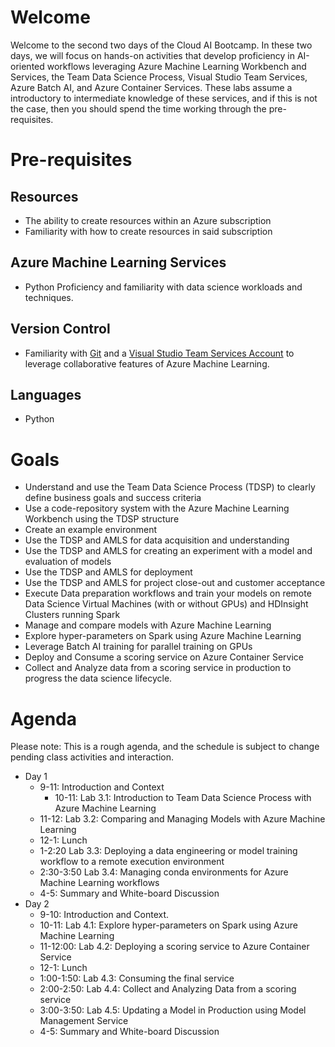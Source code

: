 # Welcome

Welcome to the second two days of the Cloud AI Bootcamp. In these two days, we will focus on hands-on activities that develop proficiency in AI-oriented workflows leveraging Azure Machine Learning Workbench and Services, the Team Data Science Process, Visual Studio Team Services, Azure Batch AI, and Azure Container Services. These labs assume a introductory to intermediate knowledge of these services, and if this is not the case, then you should spend the time working through the pre-requisites.

# Pre-requisites

## Resources

- The ability to create resources within an Azure subscription
- Familiarity with how to create resources in said subscription

 ## Azure Machine Learning Services

- Python Proficiency and familiarity with data science workloads and techniques.

 ## Version Control

- Familiarity with [Git](https://git-scm.com/) and a [Visual Studio Team Services Account](https://azure.microsoft.com/en-us/services/visual-studio-team-services/) to leverage collaborative features of Azure Machine Learning.

 ## Languages

- Python

# Goals

- Understand and use the Team Data Science Process (TDSP) to clearly define business goals and success criteria
- Use a code-repository system with the Azure Machine Learning Workbench using the TDSP structure
- Create an example environment
- Use the TDSP and AMLS for data acquisition and understanding
- Use the TDSP and AMLS for creating an experiment with a model and evaluation of models
- Use the TDSP and AMLS for deployment
- Use the TDSP and AMLS for project close-out and customer acceptance
- Execute Data preparation workflows and train your models on remote Data Science Virtual Machines (with or without GPUs) and HDInsight Clusters running Spark
- Manage and compare models with Azure Machine Learning
- Explore hyper-parameters on Spark using Azure Machine Learning
- Leverage Batch AI training for parallel training on GPUs
- Deploy and Consume a scoring service on Azure Container Service
- Collect and Analyze data from a scoring service in production to progress the data science lifecycle.

# Agenda

Please note: This is a rough agenda, and the schedule is subject to change pending class activities and interaction.

- Day 1
  - 9-11: Introduction and Context
    - 10-11: Lab 3.1: Introduction to Team Data Science Process with Azure Machine Learning 
  - 11-12: Lab 3.2: Comparing and Managing Models with Azure Machine Learning
  - 12-1: Lunch
  - 1-2:20 Lab 3.3: Deploying a data engineering or model training workflow to a remote execution environment 
  - 2:30-3:50 Lab 3.4: Managing conda environments for Azure Machine Learning workflows
  - 4-5: Summary and White-board Discussion
- Day 2 
  - 9-10: Introduction and Context.
  - 10-11: Lab 4.1: Explore hyper-parameters on Spark using Azure Machine Learning
  - 11-12:00: Lab 4.2: Deploying a scoring service to Azure Container Service 
  - 12-1: Lunch
  - 1:00-1:50: Lab 4.3:  Consuming the final service
  - 2:00-2:50: Lab 4.4: Collect and Analyzing Data from a scoring service
  - 3:00-3:50: Lab 4.5: Updating a Model in Production using Model Management Service
  - 4-5: Summary and White-board Discussion
